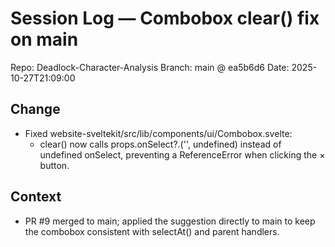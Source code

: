# Session Log — Combobox clear() fix on main

Repo: Deadlock-Character-Analysis
Branch: main @ ea5b6d6
Date: 2025-10-27T21:09:00

## Change
- Fixed website-sveltekit/src/lib/components/ui/Combobox.svelte:
  - clear() now calls props.onSelect?.('', undefined) instead of undefined onSelect, preventing a ReferenceError when clicking the × button.

## Context
- PR #9 merged to main; applied the suggestion directly to main to keep the combobox consistent with selectAt() and parent handlers.

